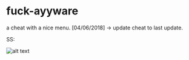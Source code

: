 # fuck-ayyware
a cheat with a nice menu.
[04/06/2018] -> update cheat to last update.

SS: 

![alt text](https://i.imgur.com/VLCDdx5.png)
